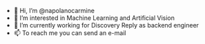 - 👋 Hi, I’m @napolanocarmine
- 👀 I’m interested in Machine Learning and Artificial Vision
- 🌱 I’m currently working for Discovery Reply as backend engineer
- 📫 To reach me you can send an e-mail

<!---
napolanocarmine/napolanocarmine is a ✨ special ✨ repository because its `README.md` (this file) appears on your GitHub profile.
You can click the Preview link to take a look at your changes.
--->

